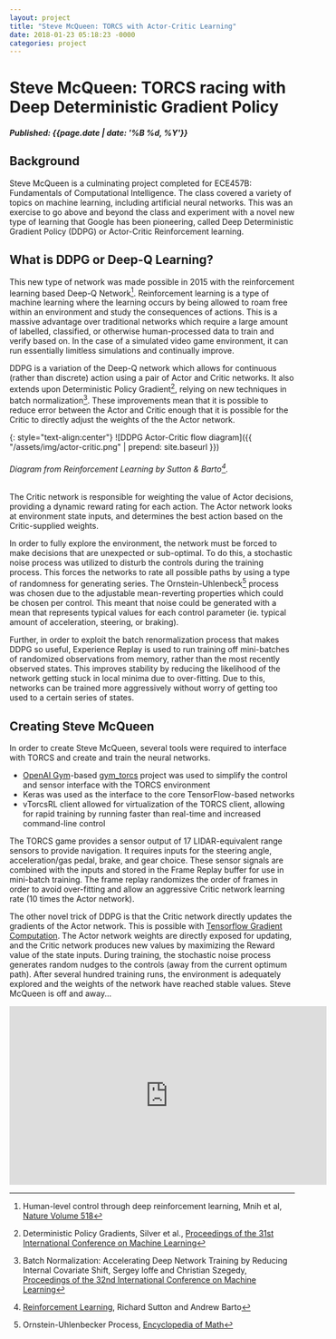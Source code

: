 ```yaml
---
layout: project
title: "Steve McQueen: TORCS with Actor-Critic Learning"
date: 2018-01-23 05:18:23 -0000
categories: project
---
```


# Steve McQueen: TORCS racing with Deep Deterministic Gradient Policy
##### *Published: {{page.date | date: '%B %d, %Y'}}*
## Background

Steve McQueen is a culminating project completed for ECE457B: Fundamentals of Computational Intelligence. 
The class covered a variety of topics on machine learning, including artificial neural networks. 
This was an exercise to go above and beyond the class and experiment with a novel new type of
learning that Google has been pioneering, called Deep Deterministic Gradient Policy (DDPG) 
or Actor-Critic Reinforcement learning. 

## What is DDPG or Deep-Q Learning?

This new type of network was made possible in 2015 with the reinforcement learning based 
Deep-Q Network[^deepq]. 
Reinforcement learning is a type of machine learning where the learning occurs by being allowed
to roam free within an environment and study the consequences of actions. This is a massive 
advantage over traditional networks which require a large amount of labelled, classified, or
otherwise human-processed data to train and verify based on. In the case of a simulated
video game environment, it can run essentially limitless simulations and continually improve. 

DDPG is a variation of the Deep-Q network which allows for continuous (rather than discrete)
action using a pair of Actor and Critic networks. It also extends upon 
Deterministic Policy Gradient[^dpg], relying on 
new techniques in batch normalization[^batch]. These
improvements mean that it is possible to reduce error between the Actor and Critic enough
that it is possible for the Critic to directly adjust the weights of the the Actor network. 

{: style="text-align:center"}
![DDPG Actor-Critic flow diagram]({{ "/assets/img/actor-critic.png" | prepend: site.baseurl }})
###### Diagram from Reinforcement Learning by Sutton & Barto[^reinforcement].

The Critic network is responsible for weighting the value of Actor decisions,
providing a dynamic reward rating for each action. The Actor network looks at environment
state inputs, and determines the best action based on the Critic-supplied weights. 

In order to fully explore the environment, the network must be forced to make decisions that are
unexpected or sub-optimal. To do this, a stochastic noise process was utilized to disturb the 
controls during the training process. This forces the networks to rate all possible paths
by using a type of randomness for generating series. The Ornstein-Uhlenbeck[^orn] process
was chosen due to the adjustable mean-reverting properties which could be chosen per control.
This meant that noise could be generated with a mean that represents typical values for each
control parameter (ie. typical amount of acceleration, steering, or braking). 

Further, in order to exploit the batch renormalization process that makes DDPG so useful, 
Experience Replay is used to run training off mini-batches of randomized observations from 
memory, rather than the most recently observed states. This improves stability by reducing
the likelihood of the network getting stuck in local minima due to over-fitting. Due to 
this, networks can be trained more aggressively without worry of getting too used to a 
certain series of states. 

## Creating Steve McQueen

In order to create Steve McQueen, several tools were required to interface with TORCS and 
create and train the neural networks. 

*   [OpenAI Gym](https://github.com/openai/gym)-based [gym_torcs](https://github.com/ugo-nama-kun/gym_torcs) project was used to simplify the control and sensor interface with the TORCS environment
*   Keras was used as the interface to the core TensorFlow-based networks
*   vTorcsRL client allowed for virtualization of the TORCS client, allowing for rapid training by running faster than real-time and increased command-line control

The TORCS game provides a sensor output of 17 LIDAR-equivalent range sensors to provide navigation.
It requires inputs for the steering angle, acceleration/gas pedal, brake, and gear choice. 
These sensor signals are combined with the inputs and stored in the Frame Replay buffer for 
use in mini-batch training. The frame replay randomizes the order of frames in order to avoid
over-fitting and allow an aggressive Critic network learning rate (10 times the Actor network). 


The other novel trick of DDPG is that the Critic network directly updates the gradients of the 
Actor network. This is possible with 
[Tensorflow Gradient Computation](https://www.tensorflow.org/versions/r0.12/api_docs/python/train/gradient_computation). 
The Actor network weights are directly exposed for updating, and the Critic network produces new 
values by maximizing the Reward value of the state inputs. During training, the stochastic
noise process generates random nudges to the controls (away from the current optimum path).
After several hundred training runs, the environment is adequately explored and the weights 
of the network have reached stable values. Steve McQueen is off and away...


<iframe width="560" height="315" src="https://www.youtube.com/embed/zoH7e3BybCE" frameborder="0" allow="autoplay; encrypted-media" allowfullscreen style="margin: 0 auto;"></iframe>



[^reinforcement]: [Reinforcement Learning](http://www.incompleteideas.net/book/the-book.html), Richard Sutton and Andrew Barto
[^dpg]: Deterministic Policy Gradients, Silver et al., [Proceedings of the 31st International Conference on Machine Learning](http://proceedings.mlr.press/v32/silver14.pdf)
[^deepq]: Human-level control through deep reinforcement learning, Mnih et al, [Nature Volume 518](https://storage.googleapis.com/deepmind-data/assets/papers/DeepMindNature14236Paper.pdf)
[^batch]: Batch Normalization: Accelerating Deep Network Training by Reducing Internal Covariate Shift, Sergey Ioffe and Christian Szegedy, [Proceedings of the 32nd International Conference on Machine Learning](http://proceedings.mlr.press/v37/ioffe15.pdf)
[^orn]: Ornstein-Uhlenbecker Process, [Encyclopedia of Math](https://www.encyclopediaofmath.org/index.php/Ornstein-Uhlenbeck_process)
